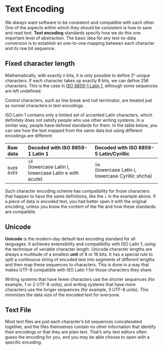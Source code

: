 # Text Encoding

We always want software to be consistent and compatible with each other. One of the aspects within which they should be consistent is how to save and read text. **Text encoding** standards specify how we do this one important level of abstraction. The basic idea for any text-to-data conversion is to establish an one-to-one mapping between each character and its raw bit sequence.

## Fixed character length

Mathematically, with exactly _n_ bits, it is only possible to define 2ⁿ unique characters. If each character takes up exactly 8 bits, we can define 256 characters. This is the case in [ISO 8859-1 Latin 1](https://en.wikipedia.org/wiki/ISO/IEC_8859-1#Code_page_layout), although some sequences are left undefined.

Control characters, such as line break and null terminator, are treated just as normal characters in text encodings.

ISO Latin 1 contains only a limited set of accented Latin characters, which definitely does not satisfy people who use other writing systems. In a similar way, people have defined standards for them. In the table below, you can see how the text mapped from the same data but using different encodings are different:

| Raw data     | Decoded with ISO 8859-1 Latin 1                            | Decoded with ISO 8859-5 Latin/Cyrillic                 |
|:------------ |:---------------------------------------------------------- |:------------------------------------------------------ |
| `0x69 0xE9`  | `ié`<br/>(lowercase Latin i, lowercase Latin e with acute) | `iщ`<br/>(lowercase Latin i, lowercase Cyrillic shcha) |

Such character encoding scheme has compatibility for those characters that happen to have the same definitions, like the `i` in the example above. If a piece of data is encoded text, you had better open it with the original encoding, unless you know the content of the file and how these standards are compatible.

## Unicode

**Unicode** is the modern-day default text encoding standard for all languages. It achieves extensibility and compatibility with ISO Latin 1, using the technique of variable character length. Unicode character lengths are always a multitude of a smallest **unit** of 8 or 16 bits. It has a special rule to split a continuous string of encoded text into segments of different lengths and then map these sequences to characters. This is done in a way that makes UTF-8 compatible with ISO Latin 1 for those characters they share.

Writing systems that have fewer characters use the shorter sequences (for example, 1 or 2 UTF-8 units), and writing systems that have more characters use the longer sequences (for example, 3 UTF-8 units). This minimizes the data size of the encoded text for everyone.

## Text File

Most text files are just each character’s bit sequences concatenated together, and the files themselves contain no other information that identify their encodings or that they are plain text. That’s why text editors often guess the encoding for you, and you may be able choose to open with a specific encoding.
